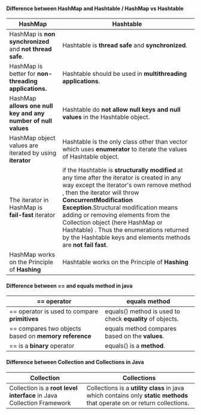 ####  Difference between HashMap and Hashtable / HashMap vs Hashtable  

| HashMap  | Hashtable  |
| ------------ | ------------ |
| HashMap is **non synchronized** and **not thread safe**. |Hashtable is **thread safe** and **synchronized**.
HashMap is better for **non-threading applications.**| Hashtable should be used in **multithreading applications**.
 HashMap **allows one null key and any number of null values**|Hashtable do **not allow null keys and null values** in the Hashtable object.
 HashMap object values are iterated by using **iterator** |Hashtable is the only class other than vector which uses **enumerator** to iterate the values of Hashtable object.
 The iterator in HashMap is **fail-fast** iterator | if the Hashtable is **structurally modified** at any time after the iterator is created in any way except the iterator's own remove method , then the iterator will throw **ConcurrentModification Exception**.Structural modification means adding or removing elements from the Collection object (here HashMap or Hashtable) . Thus the enumerations returned by the Hashtable keys and elements methods are **not fail fast**.
HashMap  works on the Principle of **Hashing** |Hashtable   works on the Principle of **Hashing** 

#### Difference between == and equals method in java

| == operator   |  equals method  |
| ------------ | ------------ |
|  == operator is used to compare **primitives**  |  equals() method is used to check **equality** of objects. |
== compares two objects based on **memory reference**|equals method compares based on the **values**.
== is a **binary** operator| equals() is a **method**.

#### Difference between Collection and Collections in Java
| Collection  |  Collections |
| ------------ | ------------ |
| Collection is a **root level interface** in Java Collection Framework   |  Collections is a **utility class** in java which contains only **static methods** that operate on or return collections. |

